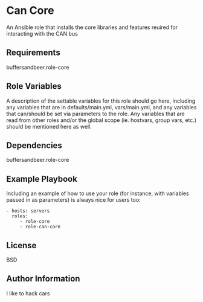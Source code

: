 Can Core
=========

An Ansible role that installs the core libraries and features reuired for interacting with the CAN bus

Requirements
------------

buffersandbeer.role-core

Role Variables
--------------

A description of the settable variables for this role should go here, including any variables that are in defaults/main.yml, vars/main.yml, and any variables that can/should be set via parameters to the role. Any variables that are read from other roles and/or the global scope (ie. hostvars, group vars, etc.) should be mentioned here as well.

Dependencies
------------

buffersandbeer.role-core


Example Playbook
----------------

Including an example of how to use your role (for instance, with variables passed in as parameters) is always nice for users too:

    - hosts: servers
      roles:
         - role-core
         - role-can-core

License
-------

BSD

Author Information
------------------

I like to hack cars

